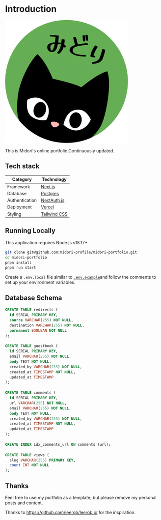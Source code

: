 # Introduction

![Portfolio Avatar](./app/avatar-portfolio.jpg)

This is Midori's online portfolio,Continuously updated. 

## Tech stack

| **Category**       | **Technology**                           |
|--------------------|------------------------------------------|
| Framework          | [Next.js](https://nextjs.org/)           |
| Database           | [Postgres](https://vercel.com/postgres)  |
| Authentication     | [NextAuth.js](https://next-auth.js.org)  |
| Deployment         | [Vercel](https://vercel.com)             |
| Styling            | [Tailwind CSS](https://tailwindcss.com)  |

## Running Locally

This application requires Node.js v18.17+.

```bash
git clone git@github.com:midori-profile/midori-portfolio.git
cd midori-portfolio
pnpm install
pnpm run start
```

Create a `.env.local` file similar to [`.env.example`](https://github.com/midori-profile/midori-portfolio/blob/master/.env.example)and follow the comments to set up your environment variables.

## Database Schema

```sql
CREATE TABLE redirects (
  id SERIAL PRIMARY KEY,
  source VARCHAR(255) NOT NULL,
  destination VARCHAR(255) NOT NULL,
  permanent BOOLEAN NOT NULL
);

CREATE TABLE guestbook (
  id SERIAL PRIMARY KEY,
  email VARCHAR(255) NOT NULL,
  body TEXT NOT NULL,
  created_by VARCHAR(255) NOT NULL,
  created_at TIMESTAMP NOT NULL,
  updated_at TIMESTAMP
);

CREATE TABLE comments (
  id SERIAL PRIMARY KEY,
  url VARCHAR(255) NOT NULL,
  email VARCHAR(255) NOT NULL,
  body TEXT NOT NULL,
  created_by VARCHAR(255) NOT NULL,
  created_at TIMESTAMP NOT NULL,
  updated_at TIMESTAMP
);

CREATE INDEX idx_comments_url ON comments (url);

CREATE TABLE views (
  slug VARCHAR(255) PRIMARY KEY,
  count INT NOT NULL
);
```

## Thanks

Feel free to use my portfolio as a template, but please remove my personal posts and content.

Thanks to https://github.com/leerob/leerob.io for the inspiration.

